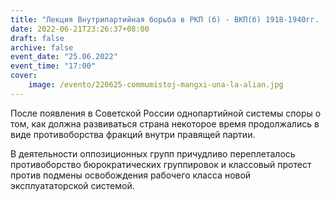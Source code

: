 ```yaml
---
title: "Лекция Внутрипартийная борьба в РКП (б) - ВКП(б) 1918-1940гг. (с Брестского мира и до убийства Троцкого)"
date: 2022-06-21T23:26:37+08:00
draft: false
archive: false
event_date: "25.06.2022"
event_time: "17:00"
cover: 
    image: /evento/220625-commumistoj-mangxi-una-la-alian.jpg
---
```

После появления в Советской России однопартийной системы споры о том, как должна развиваться страна некоторое время продолжались в виде противоборства фракций внутри правящей партии. 

В деятельности оппозиционных групп причудливо переплеталось противоборство бюрократических группировок и классовый протест против подмены освобождения рабочего класса новой эксплуататорской системой.
